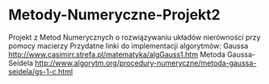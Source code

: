 # Metody-Numeryczne-Projekt2
Projekt z Metod Numerycznych o rozwiązywaniu układów nierówności przy pomocy macierzy
Przydatne linki do implementacji algorytmów: Gaussa http://www.casimirr.strefa.pl/matematyka/algGauss1.htm
Metoda Gaussa-Seidela http://www.algorytm.org/procedury-numeryczne/metoda-gaussa-seidela/gs-1-c.html
